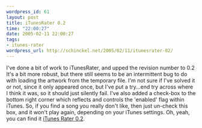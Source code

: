 ```yaml
--- 
wordpress_id: 61
layout: post
title: iTunesRater 0.2
time: "22:00:27"
date: 2005-02-11 22:00:27
tags: 
- itunes-rater
wordpress_url: http://schinckel.net/2005/02/11/itunesrater-02/
---
```

I've done a bit of work to iTunesRater, and upped the revision number to 0.2 It's a bit more robust, but there still seems to be an intermittent bug to do with loading the artwork from the temporary file. I'm not sure if I've solved it or not, since it only appeared once, but I've put a try...end try across where I think it was, so it should just silently fail. I've also added a check-box to the bottom right corner which reflects and controls the 'enabled' flag within iTunes. So, if you find a song you really don't like, then just un-check this box, and it won't play again, depending on your iTunes settings. Oh, yeah, you can find it [iTunes Rater 0.2][1]. 

   [1]: http://files.schinckel.net/iTunesRater.zip

